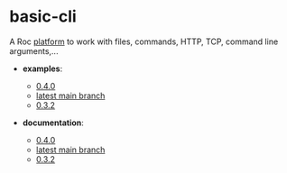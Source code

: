 # basic-cli

A Roc [platform](https://github.com/roc-lang/roc/wiki/Roc-concepts-explained#platform) to work with files, commands, HTTP, TCP, command line arguments,...

- **examples**:
  - [0.4.0](https://github.com/roc-lang/basic-cli/tree/0.4.0/examples)
  - [latest main branch](https://github.com/roc-lang/basic-cli/tree/main/examples)
  - [0.3.2](https://github.com/roc-lang/basic-cli/tree/0.3.2/examples)

- **documentation**:
  - [0.4.0](https://www.roc-lang.org/packages/basic-cli/0.4.0)
  - [latest main branch](https://www.roc-lang.org/packages/basic-cli)
  - [0.3.2](https://www.roc-lang.org/packages/basic-cli/0.3.2)


